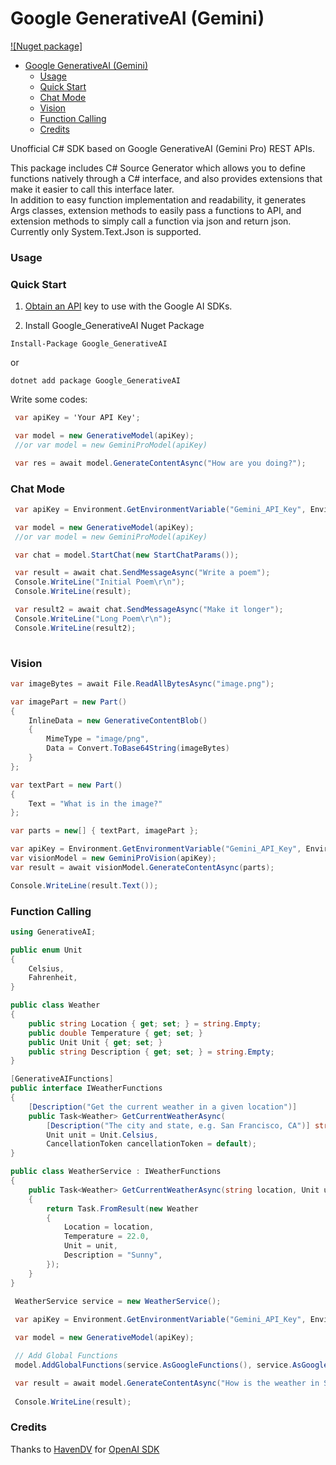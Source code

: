 # Google GenerativeAI (Gemini)
<!-- @import "[TOC]" {cmd="toc" depthFrom=1 depthTo=6 orderedList=false} -->
[![Nuget package]](https://www.nuget.org/packages/Google_GenerativeAI)
<!-- code_chunk_output -->

- [Google GenerativeAI (Gemini)](#google-generativeai-gemini)
    - [Usage](#usage)
    - [Quick Start](#quick-start)
    - [Chat Mode](#chat-mode)
    - [Vision](#vision)
    - [Function Calling](#function-calling)
    - [Credits](#credits)

<!-- /code_chunk_output -->


Unofficial C# SDK based on Google GenerativeAI (Gemini Pro) REST APIs.

This package includes C# Source Generator which allows you to define functions natively through a C# interface,
and also provides extensions that make it easier to call this interface later.  
In addition to easy function implementation and readability,
it generates Args classes, extension methods to easily pass a functions to API,
and extension methods to simply call a function via json and return json.  
Currently only System.Text.Json is supported.  

### Usage

### Quick Start

1) [Obtain an API](https://makersuite.google.com/app/apikey) key to use with the Google AI SDKs.

2) Install Google_GenerativeAI Nuget Package

```
Install-Package Google_GenerativeAI
```

or

```
dotnet add package Google_GenerativeAI
```

Write some codes:

```csharp
 var apiKey = 'Your API Key';

 var model = new GenerativeModel(apiKey);
 //or var model = new GeminiProModel(apiKey)

 var res = await model.GenerateContentAsync("How are you doing?");

```
### Chat Mode

```csharp
 var apiKey = Environment.GetEnvironmentVariable("Gemini_API_Key", EnvironmentVariableTarget.User);

 var model = new GenerativeModel(apiKey);
 //or var model = new GeminiProModel(apiKey)

 var chat = model.StartChat(new StartChatParams());

 var result = await chat.SendMessageAsync("Write a poem");
 Console.WriteLine("Initial Poem\r\n");
 Console.WriteLine(result);

 var result2 = await chat.SendMessageAsync("Make it longer");
 Console.WriteLine("Long Poem\r\n");
 Console.WriteLine(result2);
 
```
### Vision

```csharp
var imageBytes = await File.ReadAllBytesAsync("image.png");

var imagePart = new Part()
{
    InlineData = new GenerativeContentBlob()
    {
        MimeType = "image/png",
        Data = Convert.ToBase64String(imageBytes)
    }
};

var textPart = new Part()
{
    Text = "What is in the image?"
};

var parts = new[] { textPart, imagePart };

var apiKey = Environment.GetEnvironmentVariable("Gemini_API_Key", EnvironmentVariableTarget.User);
var visionModel = new GeminiProVision(apiKey);
var result = await visionModel.GenerateContentAsync(parts);

Console.WriteLine(result.Text());
```

### Function Calling

```csharp
using GenerativeAI;

public enum Unit
{
    Celsius,
    Fahrenheit,
}

public class Weather
{
    public string Location { get; set; } = string.Empty;
    public double Temperature { get; set; }
    public Unit Unit { get; set; }
    public string Description { get; set; } = string.Empty;
}

[GenerativeAIFunctions]
public interface IWeatherFunctions
{
    [Description("Get the current weather in a given location")]
    public Task<Weather> GetCurrentWeatherAsync(
        [Description("The city and state, e.g. San Francisco, CA")] string location,
        Unit unit = Unit.Celsius,
        CancellationToken cancellationToken = default);
}

public class WeatherService : IWeatherFunctions
{
    public Task<Weather> GetCurrentWeatherAsync(string location, Unit unit = Unit.Celsius, CancellationToken cancellationToken = default)
    {
        return Task.FromResult(new Weather
        {
            Location = location,
            Temperature = 22.0,
            Unit = unit,
            Description = "Sunny",
        });
    }
}

 WeatherService service = new WeatherService();
 
 var apiKey = Environment.GetEnvironmentVariable("Gemini_API_Key", EnvironmentVariableTarget.User);

 var model = new GenerativeModel(apiKey);

 // Add Global Functions
 model.AddGlobalFunctions(service.AsGoogleFunctions(), service.AsGoogleCalls())

 var result = await model.GenerateContentAsync("How is the weather in San Francisco today?");
 
 Console.WriteLine(result);
```

### Credits
Thanks to [HavenDV](https://github.com/HavenDV) for [OpenAI SDK](https://github.com/tryAGI/OpenAI)
